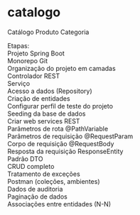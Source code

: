 # catalogo
Catálogo Produto Categoria

Etapas: </br>
Projeto Spring Boot </br>
Monorepo Git </br>
Organização do projeto em camadas </br>
Controlador REST </br>
Serviço </br>
Acesso a dados (Repository) </br>
Criação de entidades </br>
Configurar perfil de teste do projeto </br>
Seeding da base de dados </br>
Criar web services REST </br>
Parâmetros de rota @PathVariable </br>
Parâmetros de requisição @RequestParam </br>
Corpo de requisição @RequestBody </br>
Resposta da requisição ResponseEntity<T> </br>
Padrão DTO </br>
CRUD completo </br>
Tratamento de exceções </br>
Postman (coleções, ambientes) </br>
Dados de auditoria </br>
Paginação de dados </br>
Associações entre entidades (N-N) </br>
